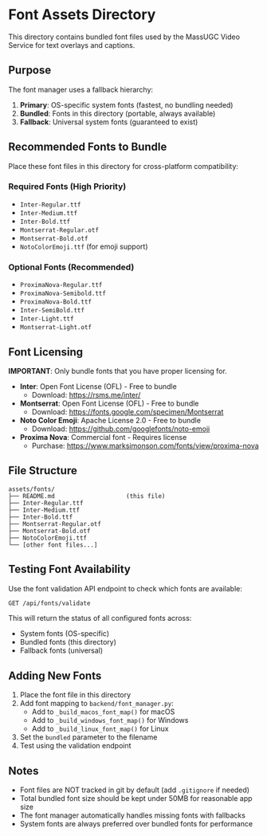 # Font Assets Directory

This directory contains bundled font files used by the MassUGC Video Service for text overlays and captions.

## Purpose

The font manager uses a fallback hierarchy:
1. **Primary**: OS-specific system fonts (fastest, no bundling needed)
2. **Bundled**: Fonts in this directory (portable, always available)
3. **Fallback**: Universal system fonts (guaranteed to exist)

## Recommended Fonts to Bundle

Place these font files in this directory for cross-platform compatibility:

### Required Fonts (High Priority)
- `Inter-Regular.ttf`
- `Inter-Medium.ttf`
- `Inter-Bold.ttf`
- `Montserrat-Regular.otf`
- `Montserrat-Bold.otf`
- `NotoColorEmoji.ttf` (for emoji support)

### Optional Fonts (Recommended)
- `ProximaNova-Regular.ttf`
- `ProximaNova-Semibold.ttf`
- `ProximaNova-Bold.ttf`
- `Inter-SemiBold.ttf`
- `Inter-Light.ttf`
- `Montserrat-Light.otf`

## Font Licensing

**IMPORTANT**: Only bundle fonts that you have proper licensing for.

- **Inter**: Open Font License (OFL) - Free to bundle
  - Download: https://rsms.me/inter/
- **Montserrat**: Open Font License (OFL) - Free to bundle
  - Download: https://fonts.google.com/specimen/Montserrat
- **Noto Color Emoji**: Apache License 2.0 - Free to bundle
  - Download: https://github.com/googlefonts/noto-emoji
- **Proxima Nova**: Commercial font - Requires license
  - Purchase: https://www.marksimonson.com/fonts/view/proxima-nova

## File Structure

```
assets/fonts/
├── README.md                    (this file)
├── Inter-Regular.ttf
├── Inter-Medium.ttf
├── Inter-Bold.ttf
├── Montserrat-Regular.otf
├── Montserrat-Bold.otf
├── NotoColorEmoji.ttf
└── [other font files...]
```

## Testing Font Availability

Use the font validation API endpoint to check which fonts are available:

```bash
GET /api/fonts/validate
```

This will return the status of all configured fonts across:
- System fonts (OS-specific)
- Bundled fonts (this directory)
- Fallback fonts (universal)

## Adding New Fonts

1. Place the font file in this directory
2. Add font mapping to `backend/font_manager.py`:
   - Add to `_build_macos_font_map()` for macOS
   - Add to `_build_windows_font_map()` for Windows
   - Add to `_build_linux_font_map()` for Linux
3. Set the `bundled` parameter to the filename
4. Test using the validation endpoint

## Notes

- Font files are NOT tracked in git by default (add `.gitignore` if needed)
- Total bundled font size should be kept under 50MB for reasonable app size
- The font manager automatically handles missing fonts with fallbacks
- System fonts are always preferred over bundled fonts for performance

